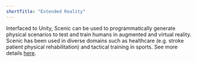 ```yaml
---
shortTitle: "Extended Reality"
---
```

<p>
    Interfaced to Unity, Scenic can be used to programmatically generate physical scenarios to test and train humans in augmented and virtual reality. Scenic has been used in diverse domains such as healthcare (e.g. stroke patient physical rehabilitation) and tactical training in sports. See more details <a href="https://scenic-lang.org/scenicxr/">here</a>.
</p>